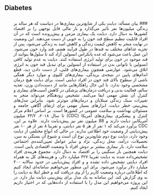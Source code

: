 ## Diabetes

<section style="direction: rtl; text-align: justify; margin: 30px;">
### بیان مسأله:
دیابت یکی از شایع‌ترین بیماری‌ها در دنیاست که هر ساله بر زندگی میلیون‌ها نفر تأثیر می‌گذارد و بار مالی قابل توجهی را بر اقتصاد کشورها به دنبال دارد. دیابت یک بیماری مزمن و پیش‌رونده است که در آن افراد قابلیت تنظیم سطح قند خون را به خوبی از دست می‌دهند. این وضعیت در نهایت منجر به کاهش کیفیت زندگی و کاهش امید به زندگی می‌شود.
پس از تجزیه غذاهای مختلف به قندها در طول فرآیند هضم، قند وارد خون می‌شود. این عمل باعث می‌شود که غده پانکراس انسولین آزاد کند تا سلول‌ها بتوانند از قند موجود در خون برای تولید انرژی استفاده ‌کنند. دیابت به عدم تولید کافی انسولین یا ناتوانی بدن در استفاده از انسولین برای تبدیل قند خون به انرژی اتلاق می‌شود.
عوارضی همچون بیماری‌های قلبی، از دست دادن دید، قطع اندام‌های پایین در نتیجه‌ی بریدگی، بیماری‌های کلیوی و موارد دیگر همگی ناشی از سطوح بالای قند خون در افراد دیابتی است. برای دیابت هیچ درمان مشخصی وجود ندارد. با این حال راهکارهایی مانند از دست‌دادن وزن، تغذیه سالم، فعالیت بدنی و دریافت درمان‌های پزشکی در کاهش آسیب‌های بیماری و کنترل آن نقش مهمی ایفا می‌کنند. تشخیص زودهنگام می‌تواند منجر به تغییرات سبک زندگی مبتلایان و درمان‌های موثر‌تر شود. بنابراین مدل‌های پیش‌بینی خطر دیابت، ابزارهای بسیار مهمی برای ارتقای آگاهی جامعه و مسئولان بهداشت و سلامت عمومی در کشورها است.
بر اساس اعلام مرکز کنترل و پیشگیری بیماری‌های آمریکا (CDC) تا سال ۲۰۱۸، ۳۴/۲ میلیون آمریکایی دیابت دارند و 88 میلیون نفر نیز پیش‌دیابت دارند. علاوه بر این، CDC برآورد می‌کند که ۱ نفر از هر ۵ نفر دیابتی، و تقریبا ۸ نفر از هر ۱۰ نفر پیش‌دیابتی از وضعیت خود اطلاعی ندارند. در حالی که انواع مختلفی از دیابت وجود دارد، دیابت نوع دوم شایع‌ترین نوع آن است و شیوع آن بستگی به سن، تحصیلات، درآمد، محل زندگی، نژاد و سایر عوامل تعیین‌کننده‌ی اجتماعی سلامت دارد. بار بیماری بیشتر بر دوش افراد با وضعیت اقتصادی پایین است. دیابت همچنین بار سنگینی را بر اقتصاد به دنبال دارد. مجموع هزینه‌‌ی افراد تشخیص‌داده شده به دیابت تقریبا ۳۲۷ میلیارد دلار، و هزینه‌های کل به همراه افراد دیابتی تشخیص داده نشده و و افراد پیش‌دیابتی در حدود سالانه ۴۰۰ میلیارد دلار برآورد می‌شود.
برای این منظور می‌خواهیم سامانه‌ای ایجاد کنیم که اطلاعاتی درباره وضعیت کاربر را از وی دریافت کند و خطر ابتلا به دیابت را به وی گزارش کند. این سامانه به یک مدل برای پیش‌بینی دیابت نیاز دارد. در این پروژه می‌خواهیم این مدل را با استفاده از داده‌هایی که در اختیار داریم ایجاد کنیم.

</section>
